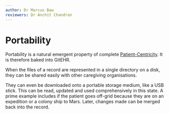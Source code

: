 ```yaml
---
author: Dr Marcus Baw
reviewers: Dr Anchit Chandran
---
```


# Portability

Portability is a natural emergent property of complete [Patient-Centricity](patient-centricity.md). It is therefore baked into GitEHR.

When the files of a record are represented in a single directory on a disk, they can be shared easily with other caregiving organisations.

They can even be downloaded onto a portable storage medium, like a USB stick. This can be read, updated and used comprehensively in this state. A prime example includes if the patient goes off-grid because they are on an expedition or a colony ship to Mars. Later, changes made can be merged back into the record.
